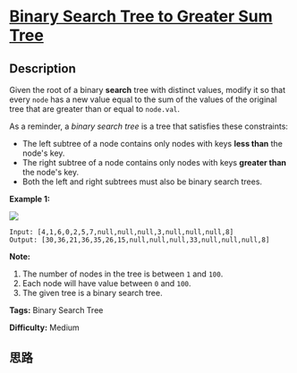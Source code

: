 # [Binary Search Tree to Greater Sum Tree][title]

## Description

Given the root of a binary **search** tree with distinct values, modify it so
that every `node` has a new value equal to the sum of the values of the
original tree that are greater than or equal to `node.val`.

As a reminder, a  _binary search tree_ is a tree that satisfies these
constraints:

  * The left subtree of a node contains only nodes with keys  **less than**  the node's key.
  * The right subtree of a node contains only nodes with keys  **greater than**  the node's key.
  * Both the left and right subtrees must also be binary search trees.



**Example 1:**

**![](https://assets.leetcode.com/uploads/2019/05/02/tree.png)**
            Input: [4,1,6,0,2,5,7,null,null,null,3,null,null,null,8]    Output: [30,36,21,36,35,26,15,null,null,null,33,null,null,null,8]    



**Note:**

  1. The number of nodes in the tree is between `1` and `100`.
  2. Each node will have value between `0` and `100`.
  3. The given tree is a binary search tree.




**Tags:** Binary Search Tree

**Difficulty:** Medium

## 思路

[title]: https://leetcode.com/problems/binary-search-tree-to-greater-sum-tree
